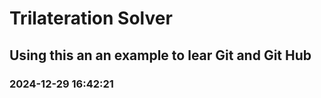 # Trilateration Solver

## Using this an an example to lear Git and Git Hub

### 2024-12-29 16:42:21


